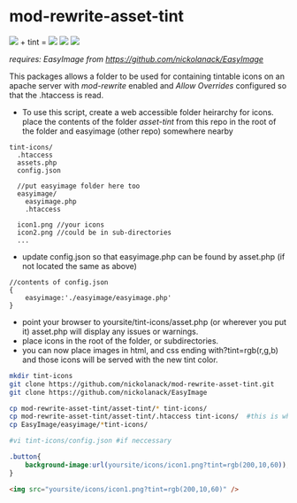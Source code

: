 mod-rewrite-asset-tint
======================
<img src="http://media.geolive.ca/assets/sm_widgets.png" /> + tint =
<img src="http://media.geolive.ca/assets/sm_widgets.png?tint=rgb(29,29,100)" />
<img src="http://media.geolive.ca/assets/sm_widgets.png?tint=rgb(100,29,100)" />
<img src="http://media.geolive.ca/assets/sm_widgets.png?tint=rgb(29,100,100)" />



*requires: EasyImage from https://github.com/nickolanack/EasyImage*

This packages allows a folder to be used for containing tintable icons on an apache server with *mod-rewrite* enabled and
*Allow Overrides* configured so that the .htaccess is read. 

- To use this script, create a web accessible folder heirarchy for icons. place the contents of the folder *asset-tint*
from this repo in the root of the folder and easyimage (other repo) somewhere nearby
```
tint-icons/ 
  .htaccess
  assets.php
  config.json
  
  //put easyimage folder here too
  easyimage/
    easyimage.php
    .htaccess
    
  icon1.png //your icons
  icon2.png //could be in sub-directories
  ...
```

- update config.json so that easyimage.php can be found by asset.php (if not located the same as above)
```
//contents of config.json
{
	easyimage:'./easyimage/easyimage.php'
}
```
- point your browser to yoursite/tint-icons/asset.php (or wherever you put it) asset.php will display any issues or warnings.
- place icons in the root of the folder, or subdirectories. 
- you can now place images in html, and css ending with?tint=rgb(r,g,b) and those icons will be served with the new tint color. 

```bash
mkdir tint-icons
git clone https://github.com/nickolanack/mod-rewrite-asset-tint.git
git clone https://github.com/nickolanack/EasyImage

cp mod-rewrite-asset-tint/asset-tint/* tint-icons/
cp mod-rewrite-asset-tint/asset-tint/.htaccess tint-icons/  #this is what routes image queries to assets.php 
cp EasyImage/easyimage/*tint-icons/

#vi tint-icons/config.json #if neccessary

```

```css
.button{
	background-image:url(yoursite/icons/icon1.png?tint=rgb(200,10,60));
}

```

```html
<img src="yoursite/icons/icon1.png?tint=rgb(200,10,60)" />
```

